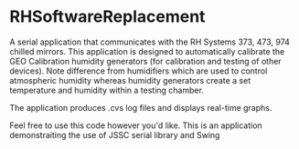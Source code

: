 # RHSoftwareReplacement
A serial application that communicates with the RH Systems 373, 473, 974 chilled mirrors.
This application is designed to automatically calibrate the GEO Calibration humidity generators (for calibration and testing of other devices). Note difference from humidifiers which are used to control atmospheric humidity whereas humidity generators create a set temperature and humidity within a testing chamber.

The application produces .cvs log files and displays real-time graphs.

Feel free to use this code however you'd like.
This is an application demonstraiting the use of JSSC serial library and Swing
